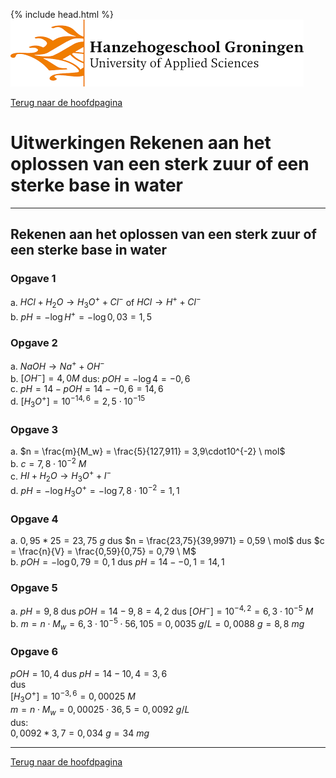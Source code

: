 {% include head.html %}
![Hanze](../hanze/hanze.png)

[Terug naar de hoofdpagina ](../index.md)

# Uitwerkingen Rekenen aan het oplossen van een sterk zuur of een sterke base in water

---

## Rekenen aan het oplossen van een sterk zuur of een sterke base in water

### Opgave 1

a. $HCl + H_2O \rightarrow H_3O^+ + Cl^ -$ of $HCl \rightarrow H^+ + Cl^-$  
b. $pH = -\log{H^ +} = -\log{0,03} = 1,5$  

### Opgave 2

a. $NaOH \rightarrow Na^+ + OH^ -$  
b. $[OH^ -] = 4,0 M$ dus: $pOH = -\log{4} = -0,6$  
c. $pH = 14 - pOH = 14 -- 0,6 = 14,6$  
d. $[H_3O^+] = 10^{-14,6}= 2,5\cdot10^{-15}$  

### Opgave 3

a. $n = \frac{m}{M_w} = \frac{5}{127,911} = 3,9\cdot10^{-2} \ mol$  
b. $c = 7,8\cdot10^{-2} \ M$  
c. $HI + H_2O \rightarrow H_3O^+ + I^-$  
d. $pH = -\log{H_3O^+} = -\log{7,8\cdot10^{-2}} = 1,1$  

### Opgave 4

a. $0,95 * 25 = 23,75 \ g$ dus $n = \frac{23,75}{39,9971} = 0,59 \ mol$ dus $c = \frac{n}{V} = \frac{0,59}{0,75} = 0,79 \ M$  
b. $pOH = -\log{0,79} = 0,1$ dus $pH = 14 -- 0,1 = 14,1$  

### Opgave 5

a. $pH = 9,8$ dus $pOH = 14-9,8 = 4,2$ dus $[OH^-] = 10^{-4,2} = 6,3\cdot10^{-5} \ M$  
b. $m = n \cdot M_w = 6,3\cdot10^{-5} \cdot 56,105 = 0,0035 \ g/L = 0,0088 \ g = 8,8 \ mg$  

### Opgave 6

$pOH = 10,4$ dus $pH = 14 -10,4 = 3,6$  
dus  
$[H_3O^+] = 10^{-3,6} = 0,00025 \ M$  
$m = n \cdot M_w = 0,00025 \cdot 36,5 = 0,0092 \ g/L$  
dus:  
$0,0092 * 3,7 = 0,034 \ g = 34 \ mg$  

---

[Terug naar de hoofdpagina ](../index.md)
